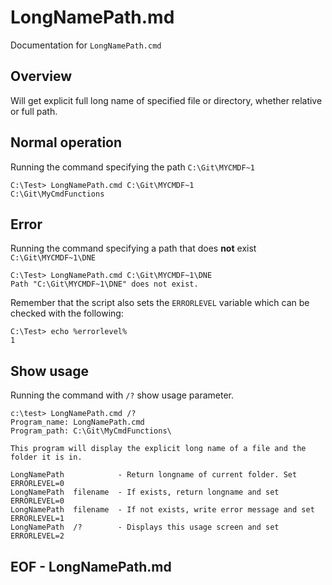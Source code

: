 # LongNamePath.md 
Documentation for `LongNamePath.cmd`
## Overview
Will get explicit full long name of specified file or directory, whether relative or full path.

## Normal operation
Running the command specifying the path `C:\Git\MYCMDF~1`

    C:\Test> LongNamePath.cmd C:\Git\MYCMDF~1
    C:\Git\MyCmdFunctions

## Error
Running the command specifying a path that does **not** exist `C:\Git\MYCMDF~1\DNE`

    C:\Test> LongNamePath.cmd C:\Git\MYCMDF~1\DNE
    Path "C:\Git\MYCMDF~1\DNE" does not exist.

Remember that the script also sets the `ERRORLEVEL` variable which can be checked with the following:

    C:\Test> echo %errorlevel%
    1

## Show usage
Running the command with `/?` show usage parameter.

    c:\test> LongNamePath.cmd /?
    Program_name: LongNamePath.cmd
    Program_path: C:\Git\MyCmdFunctions\
    
    This program will display the explicit long name of a file and the folder it is in.
    
    LongNamePath            - Return longname of current folder. Set ERRORLEVEL=0
    LongNamePath  filename  - If exists, return longname and set ERRORLEVEL=0
    LongNamePath  filename  - If not exists, write error message and set ERRORLEVEL=1
    LongNamePath  /?        - Displays this usage screen and set ERRORLEVEL=2

## EOF - LongNamePath.md